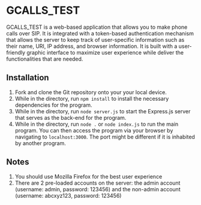 # GCALLS_TEST

GCALLS_TEST is a web-based application that allows you to make phone calls over SIP. It is integrated with a token-based authentication mechanism that allows the server to keep track of user-specific information such as their name, URI, IP address, and browser information. It is built with a user-friendly graphic interface to maximize user experience while deliver the functionalities that are needed.

## Installation

1. Fork and clone the Git repository onto your your local device.
2. While in the directory, run `npm install` to install the necessary dependencies for the program.
3. While in the directory, run `node server.js` to start the Express.js server that serves as the back-end for the program.
4. While in the directory, run `node .` or `node index.js` to run the main program. You can then access the program via your browser by navigating to `localhost:3000`. The port might be different if it is inhabited by another program.



## Notes

1. You should use Mozilla Firefox for the best user experience
2. There are 2 pre-loaded accounts on the server: the admin account (username: admin, password: 123456) and the non-admin account (username: abcxyz123, password: 123456)

